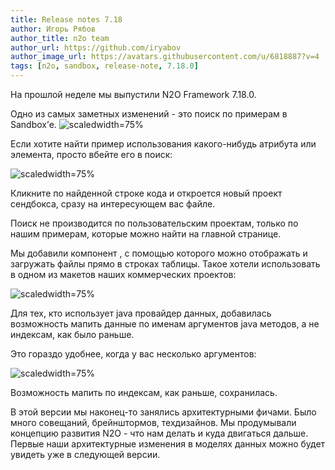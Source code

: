 ```yaml
---
title: Release notes 7.18
author: Игорь Рябов
author_title: n2o team
author_url: https://github.com/iryabov
author_image_url: https://avatars.githubusercontent.com/u/6818887?v=4
tags: [n2o, sandbox, release-note, 7.18.0]
---
```


На прошлой неделе мы выпустили N2O Framework 7.18.0.

<!--truncate-->

Одно из самых заметных изменений - это поиск по примерам в Sandbox’е.
![scaledwidth=75%](./images/image1.png)

Если хотите найти пример использования какого-нибудь атрибута или элемента, просто вбейте его в поиск:

![scaledwidth=75%](./images/image2.png)

Кликните по найденной строке кода и откроется новый проект сендбокса, сразу на интересующем вас файле.

Поиск не производится по пользовательским проектам, только по нашим примерам, которые можно найти на главной странице.

Мы добавили компонент <file-upload />, с помощью которого можно отображать и загружать файлы прямо в строках таблицы.
Такое хотели использовать в одном из макетов наших коммерческих проектов:

![scaledwidth=75%](./images/image3.png)

Для тех, кто использует java провайдер данных, добавилась возможность мапить данные по именам аргументов java методов,
а не индексам, как было раньше.

Это гораздо удобнее, когда у вас несколько аргументов:

![scaledwidth=75%](./images/image4.png)

Возможность мапить по индексам, как раньше, сохранилась.


В этой версии мы наконец-то занялись архитектурными фичами.
Было много совещаний, брейнштормов, техдизайнов.
Мы продумывали концепцию развития N2O - что нам делать и куда двигаться дальше.
Первые наши архитектурные изменения в моделях данных можно будет увидеть уже в следующей версии.
